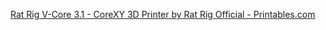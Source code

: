 

[Rat Rig V-Core 3.1 - CoreXY 3D Printer by Rat Rig Official - Printables.com](https://www.printables.com/model/240707-rat-rig-v-core-31-corexy-3d-printer)










